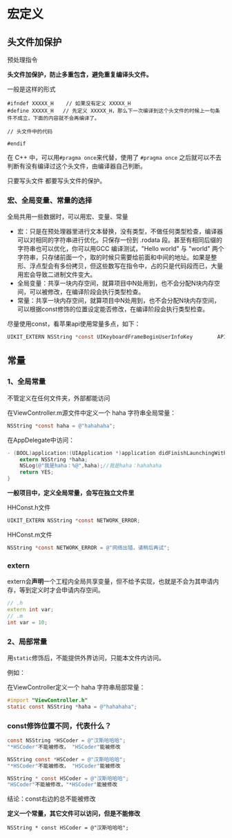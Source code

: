 # 宏定义

## 头文件加保护

预处理指令

**头文件加保护，防止多重包含，避免重复编译头文件。**

一般是这样的形式

```
#ifndef XXXXX_H    // 如果没有定义 XXXXX_H
#define XXXXX_H   // 先定义 XXXXX_H，那么下一次编译到这个头文件的时候上一句条件不成立，下面的内容就不会再编译了。

// 头文件中的代码

#endif
```

在 C++ 中，可以用` #pragma once `来代替，使用了 `#pragma once` 之后就可以不去判断有没有编译过这个头文件，由编译器自己判断。

只要写头文件  都要写头文件的保护。

### 宏、全局变量、常量的选择

全局共用一些数据时，可以用宏、变量、常量

- 宏：只是在预处理器里进行文本替换，没有类型，不做任何类型检查，编译器可以对相同的字符串进行优化。只保存一份到 .rodata 段。甚至有相同后缀的字符串也可以优化，你可以用GCC 编译测试，"Hello world" 与 "world" 两个字符串，只存储前面一个，取的时候只需要给前面和中间的地址。如果是整形、浮点型会有多份拷贝，但这些数写在指令中，占的只是代码段而已，大量用宏会导致二进制文件变大。
- 全局变量：共享一块内存空间，就算项目中N处用到，也不会分配N块内存空间，可以被修改，在编译阶段会执行类型检查。
- 常量：共享一块内存空间，就算项目中N处用到，也不会分配N块内存空间，可以根据const修饰的位置设定能否修改，在编译阶段会执行类型检查。

尽量使用const，看苹果api使用常量多点，如下：

```objective-c
UIKIT_EXTERN NSString *const UIKeyboardFrameBeginUserInfoKey        API_AVAILABLE(ios(3.2)) API_UNAVAILABLE(tvos); // NSValue of CGRect
```

## 常量

### 1、全局常量

不管定义在任何文件夹，外部都能访问

在ViewController.m源文件中定义一个 haha 字符串全局常量：

```objective-c
NSString *const haha = @"hahahaha";
```

在AppDelegate中访问：

```objective-c
- (BOOL)application:(UIApplication *)application didFinishLaunchingWithOptions:(NSDictionary *)launchOptions {
    extern NSString *haha;
    NSLog(@"我是haha：%@",haha);//我是haha：hahahaha
    return YES;
}
```

**一般项目中，定义全局常量，会写在独立文件里**

HHConst.h文件

```objective-c
UIKIT_EXTERN NSString *const NETWORK_ERROR;
```

HHConst.m文件

```objective-c
NSString *const NETWORK_ERROR = @"网络出错，请稍后再试";
```

### extern

extern会**声明**一个工程内全局共享变量，但不给予实现，也就是不会为其申请内存，等到定义时才会申请内存空间。

```c++
// .h
extern int var;
// .m
int var = 10;
```

### 2、局部常量

用`static`修饰后，不能提供外界访问，只能本文件内访问。

例如：

在ViewController定义一个 haha 字符串局部常量：

```objective-c
#import "ViewController.h"
static const NSString *haha = @"hahahaha";
```

### const修饰位置不同，代表什么？

```objective-c
const NSString *HSCoder = @"汉斯哈哈哈";
"*HSCoder"不能被修改， "HSCoder"能被修改

NSString const *HSCoder = @"汉斯哈哈哈";
"*HSCoder"不能被修改， "HSCoder"能被修改

NSString * const HSCoder = @"汉斯哈哈哈";
"HSCoder"不能被修改，"*HSCoder"能被修改
```

结论：const右边的总不能被修改

**定义一个常量，其它文件可以访问，但是不能修改**

```objc
NSString * const HSCoder = @"汉斯哈哈哈";
```

